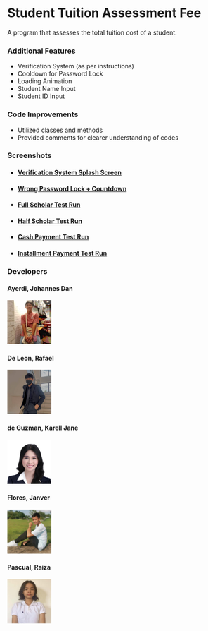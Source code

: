# Student Tuition Assessment Fee
A program that assesses the total tuition cost of a student.

### Additional Features
- Verification System (as per instructions)
- Cooldown for Password Lock
- Loading Animation
- Student Name Input
- Student ID Input

### Code Improvements
- Utilized classes and methods
- Provided comments for clearer understanding of codes

### Screenshots

- #### [Verification System Splash Screen](tests/Starting.jpg?raw=true)
- #### [Wrong Password Lock + Countdown](tests/Countdown.gif)
- #### [Full Scholar Test Run](tests/FullScholarTest.jpg?raw=true)
- #### [Half Scholar Test Run](tests/HalfScholarTest.jpg?raw=true)
- #### [Cash Payment Test Run](tests/NonScholarCashTest.jpg?raw=true)
- #### [Installment Payment Test Run](tests/NonScholarInstallmentTest.jpg?raw=true)

### Developers


#### Ayerdi, Johannes Dan
<img src = devs/Johannes.jpg title = "Johannes" width = "100" height = "100" alt="Johannes">
<br>

#### De Leon, Rafael
<img src = devs/Rafael.jpg title = "Johannes" width = "100" height = "100" alt = "Rafael">
<br>

#### de Guzman, Karell Jane
<img src = devs/Karell.jpg title = "Karell" width = "100" height = "100" alt = "Karell">
<br>

#### Flores, Janver
<img src = devs/Janver.jpg title = "Johannes" width = "100" height = "100" alt = "Janver">
<br>

#### Pascual, Raiza
<img src = devs/Raiza.jpg title = "Raiza" width = "100" height = "100" alt = "Raiza">
<br>

